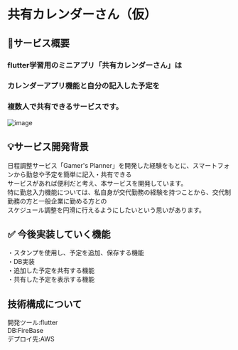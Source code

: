 # 共有カレンダーさん（仮）


## 📝サービス概要
### flutter学習用のミニアプリ「共有カレンダーさん」は
### カレンダーアプリ機能と自分の記入した予定を
### 複数人で共有できるサービスです。

![image](https://github.com/user-attachments/assets/99e31a1d-085e-4160-b764-53b237bb2a99)

## 💡サービス開発背景
日程調整サービス「Gamer's Planner」を開発した経験をもとに、スマートフォンから勤怠や予定を簡単に記入・共有できる
<br>
サービスがあれば便利だと考え、本サービスを開発しています。
<br>
特に勤怠入力機能については、私自身が交代勤務の経験を持つことから、交代制勤務の方と一般企業に勤める方との
<br>
スケジュール調整を円滑に行えるようにしたいという思いがあります。

## ✅ 今後実装していく機能
・スタンプを使用し、予定を追加、保存する機能
<br>
・DB実装
<br>
・追加した予定を共有する機能
<br>
・共有した予定を表示する機能

## 技術構成について
開発ツール:flutter<br>
DB:FireBase<br>
デプロイ先:AWS
